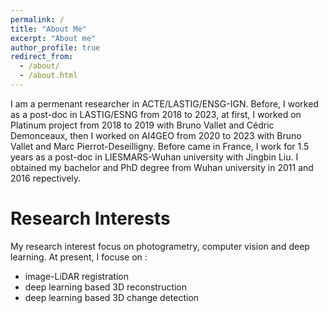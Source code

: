 ```yaml
---
permalink: /
title: "About Me"
excerpt: "About me"
author_profile: true
redirect_from: 
  - /about/
  - /about.html
---
```


I am a permenant researcher in ACTE/LASTIG/ENSG-IGN. Before, I worked as a post-doc in LASTIG/ESNG from 2018 to 2023, at first, I worked on Platinum project from 2018 to 2019 with Bruno Vallet and Cédric Demonceaux, then I worked on AI4GEO from 2020 to 2023 with Bruno Vallet and Marc Pierrot-Deseilligny. Before came in France, I work for 1.5 years as a post-doc in LIESMARS-Wuhan university with Jingbin Liu. I obtained my bachelor and PhD degree from Wuhan university in 2011 and 2016 repectively.

Research Interests
======
My research interest focus on photogrametry, computer vision and deep learning. At present, I focuse on :

- image-LiDAR registration
- deep learning based 3D reconstruction
- deep learning based 3D change detection

